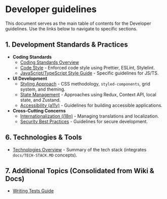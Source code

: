 # Developer guidelines

This document serves as the main table of contents for the Developer guidelines. Use the links below to navigate to specific sections.

## 1. Development Standards & Practices

- **Coding Standards**
    - [Coding Standards Overview](./coding-standards/README.md)
    - [Code Style](./code_style.md) - Enforced code style using Prettier, ESLint, Stylelint.
    - [JavaScript/TypeScript Style Guide](./coding-standards/js-ts-style-guide.md) - Specific guidelines for JS/TS.
- **UI Development**
    - [Styling Approach](./styling-approach.md) - CSS methodology, `styled-components`, grid system, and theming.
    - [State Management](./state-management.md) - Approaches using Redux, Context API, local state, and Zustand.
    - [Accessibility (a11y)](./accessibility.md) - Guidelines for building accessible applications.
- **Cross-Cutting Concerns**
    - [Internationalization (i18n)](./internationalization.md) - Managing translations and localization.
    - [Security Best Practices](./security-best-practices.md) - Guidelines for secure development.

## 6. Technologies & Tools

- [Technologies Overview](./technologies/README.md) - Summary of the tech stack (integrates `docs/TECH-STACK.MD` concepts).

## 7. Additional Topics (Consolidated from Wiki & Docs)

- [Writing Tests Guide](./writing-tests-guide.md)
